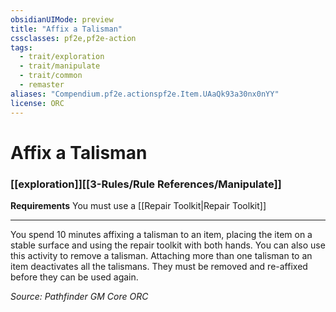 ```yaml
---
obsidianUIMode: preview
title: "Affix a Talisman"
cssclasses: pf2e,pf2e-action
tags:
  - trait/exploration
  - trait/manipulate
  - trait/common
  - remaster
aliases: "Compendium.pf2e.actionspf2e.Item.UAaQk93a30nx0nYY"
license: ORC
---
```

# Affix a Talisman

### [[exploration]][[3-Rules/Rule References/Manipulate]]






**Requirements** You must use a [[Repair Toolkit|Repair Toolkit]]

* * *

You spend 10 minutes affixing a talisman to an item, placing the item on a stable surface and using the repair toolkit with both hands. You can also use this activity to remove a talisman. Attaching more than one talisman to an item deactivates all the talismans. They must be removed and re-affixed before they can be used again.

*Source: Pathfinder GM Core*
*ORC*